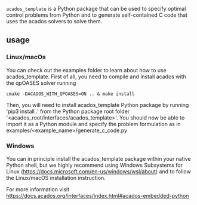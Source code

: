 `acados_template` is a Python package that can be used to specify optimal control problems from Python and to generate self-contained C code that uses the acados solvers to solve them.

## usage
### Linux/macOs 
You can check out the examples folder to learn about  how to use acados_template. First of all, you need to compile and install acados with the qpOASES solver running 
~~~
cmake -DACADOS_WITH_QPOASES=ON .. & make install
~~~
Then, you will need to install acados_template Python package by running 'pip3 install .' from the Python package root folder '<acados_root/interfaces/acados_template>'. You should now be able to import it as a Python module and specify the problem formulation as in examples/<example_name>/generate_c_code.py
### Windows
You can in principle install the acados_template package within your native Python shell, but we highly recommend 
using Windows Subsystems for Linux (https://docs.microsoft.com/en-us/windows/wsl/about) and to follow the 
Linux/macOS installation instruction.

For more information visit
https://docs.acados.org/interfaces/index.html#acados-embedded-python
